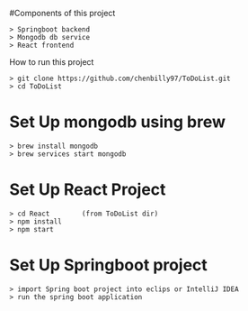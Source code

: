 #Components of this project
```
> Springboot backend 
> Mongodb db service
> React frontend
```

How to run this project
```
> git clone https://github.com/chenbilly97/ToDoList.git
> cd ToDoList
```

# Set Up mongodb using brew
```
> brew install mongodb
> brew services start mongodb
```

# Set Up React Project
```
> cd React        (from ToDoList dir)
> npm install
> npm start
```

# Set Up Springboot project
```
> import Spring boot project into eclips or IntelliJ IDEA
> run the spring boot application
```
